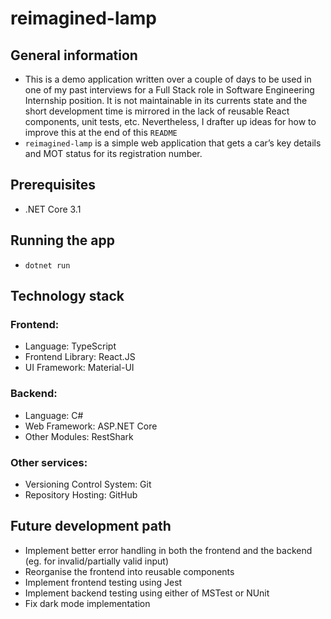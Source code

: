 # reimagined-lamp

## General information

- This is a demo application written over a couple of days to be used in one of my past interviews for a Full Stack role in Software Engineering Internship position. It is not maintainable in its currents state and the short development time is mirrored in the lack of reusable React components, unit tests, etc. Nevertheless, I drafter up ideas for how to improve this at the end of this `README`
- `reimagined-lamp` is a simple web application that gets a car’s key details and MOT status for its registration number.

## Prerequisites 

- .NET Core 3.1

## Running the app

- `dotnet run`

## Technology stack

### Frontend:

- Language: TypeScript
- Frontend Library: React.JS
- UI Framework: Material-UI 

### Backend:

- Language: C#
- Web Framework: ASP.NET Core
- Other Modules: RestShark

### Other services:

- Versioning Control System: Git
- Repository Hosting: GitHub

## Future development path

- Implement better error handling in both the frontend and the backend (eg. for invalid/partially valid input) 
- Reorganise the frontend into reusable components
- Implement frontend testing using Jest
- Implement backend testing using either of MSTest or NUnit
- Fix dark mode implementation
